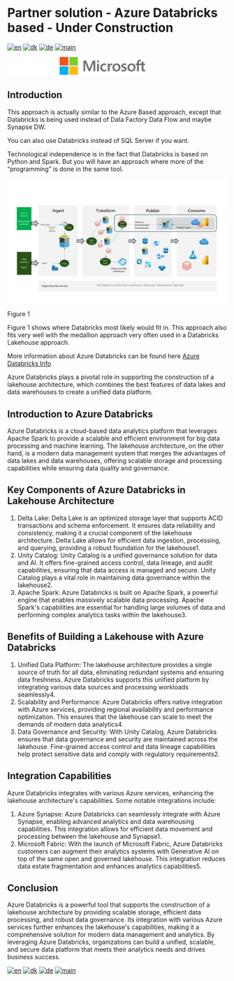 # Partner solution - Azure Databricks based - Under Construction

[![en](https://img.shields.io/badge/lang-en-red.svg)](Databricks.md)
[![dk](https://img.shields.io/badge/lang-dk-green.svg)](Databricks-da.md)
[![de](https://img.shields.io/badge/lang-de-yellow.svg)](Databricks-de.md)
[![main](https://img.shields.io/badge/main-document-blue.svg)](../../README.md)

![microsoft](images/microsoft.png)

## Introduction

This approach is actually similar to the Azure Based approach, except that Databricks is being used instead of Data Factory Data Flow and maybe Synapse DW.

You can also use Databricks instead of SQL Server if you want.

Technological independence is in the fact that Databricks is based on Python and Spark. But you will have an approach where more of the “programming” is done in the same tool.

![figure1](../../images/english/Slide6.JPG)

Figure 1

Figure 1 shows where Databricks most likely would fit in. This approach also fits very well with the medallion approach very often used in a Databricks Lakehouse approach.

More information about Azure Databricks can be found here [Azure Databricks Info](https://azure.microsoft.com/en-us/products/databricks)

Azure Databricks plays a pivotal role in supporting the construction of a lakehouse architecture, which combines the best features of data lakes and data warehouses to create a unified data platform. 

## Introduction to Azure Databricks

Azure Databricks is a cloud-based data analytics platform that leverages Apache Spark to provide a scalable and efficient environment for big data processing and machine learning. The lakehouse architecture, on the other hand, is a modern data management system that merges the advantages of data lakes and data warehouses, offering scalable storage and processing capabilities while ensuring data quality and governance.

## Key Components of Azure Databricks in Lakehouse Architecture

1) Delta Lake: Delta Lake is an optimized storage layer that supports ACID transactions and schema enforcement. It ensures data reliability and consistency, making it a crucial component of the lakehouse architecture. Delta Lake allows for efficient data ingestion, processing, and querying, providing a robust foundation for the lakehouse1.
2) Unity Catalog: Unity Catalog is a unified governance solution for data and AI. It offers fine-grained access control, data lineage, and audit capabilities, ensuring that data access is managed and secure. Unity Catalog plays a vital role in maintaining data governance within the lakehouse2.
3) Apache Spark: Azure Databricks is built on Apache Spark, a powerful engine that enables massively scalable data processing. Apache Spark's capabilities are essential for handling large volumes of data and performing complex analytics tasks within the lakehouse3.

## Benefits of Building a Lakehouse with Azure Databricks

1) Unified Data Platform: The lakehouse architecture provides a single source of truth for all data, eliminating redundant systems and ensuring data freshness. Azure Databricks supports this unified platform by integrating various data sources and processing workloads seamlessly4.
2) Scalability and Performance: Azure Databricks offers native integration with Azure services, providing regional availability and performance optimization. This ensures that the lakehouse can scale to meet the demands of modern data analytics4.
3) Data Governance and Security: With Unity Catalog, Azure Databricks ensures that data governance and security are maintained across the lakehouse. Fine-grained access control and data lineage capabilities help protect sensitive data and comply with regulatory requirements2.

## Integration Capabilities

Azure Databricks integrates with various Azure services, enhancing the lakehouse architecture's capabilities. Some notable integrations include:
1) Azure Synapse: Azure Databricks can seamlessly integrate with Azure Synapse, enabling advanced analytics and data warehousing capabilities. This integration allows for efficient data movement and processing between the lakehouse and Synapse1.
2) Microsoft Fabric: With the launch of Microsoft Fabric, Azure Databricks customers can augment their analytics systems with Generative AI on top of the same open and governed lakehouse. This integration reduces data estate fragmentation and enhances analytics capabilities5.

## Conclusion

Azure Databricks is a powerful tool that supports the construction of a lakehouse architecture by providing scalable storage, efficient data processing, and robust data governance. Its integration with various Azure services further enhances the lakehouse's capabilities, making it a comprehensive solution for modern data management and analytics. By leveraging Azure Databricks, organizations can build a unified, scalable, and secure data platform that meets their analytics needs and drives business success.


[![en](https://img.shields.io/badge/lang-en-red.svg)](Databricks.md)
[![dk](https://img.shields.io/badge/lang-dk-green.svg)](Databricks-da.md)
[![de](https://img.shields.io/badge/lang-de-yellow.svg)](Databricks-de.md)
[![main](https://img.shields.io/badge/main-document-blue.svg)](../../README.md)